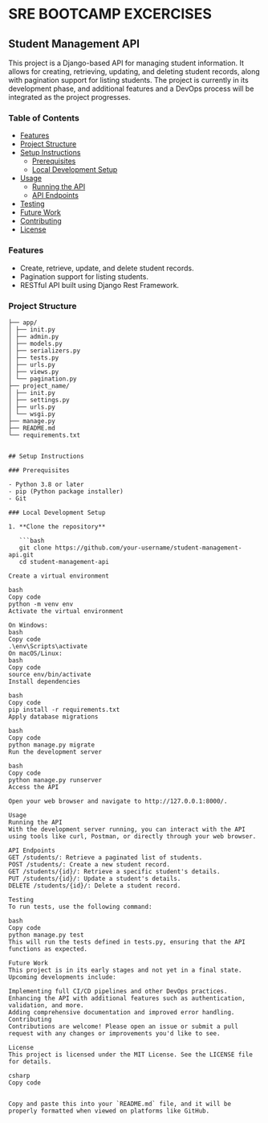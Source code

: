 # SRE BOOTCAMP EXCERCISES
## Student Management API

This project is a Django-based API for managing student information. It allows for creating, retrieving, updating, and deleting student records, along with pagination support for listing students. The project is currently in its development phase, and additional features and a DevOps process will be integrated as the project progresses.

### Table of Contents

- [Features](#features)
- [Project Structure](#project-structure)
- [Setup Instructions](#setup-instructions)
  - [Prerequisites](#prerequisites)
  - [Local Development Setup](#local-development-setup)
- [Usage](#usage)
  - [Running the API](#running-the-api)
  - [API Endpoints](#api-endpoints)
- [Testing](#testing)
- [Future Work](#future-work)
- [Contributing](#contributing)
- [License](#license)

### Features

- Create, retrieve, update, and delete student records.
- Pagination support for listing students.
- RESTful API built using Django Rest Framework.

### Project Structure

```.
├── app/
│ ├── init.py
│ ├── admin.py
│ ├── models.py
│ ├── serializers.py
│ ├── tests.py
│ ├── urls.py
│ ├── views.py
│ └── pagination.py
├── project_name/
│ ├── init.py
│ ├── settings.py
│ ├── urls.py
│ └── wsgi.py
├── manage.py
├── README.md
└── requirements.txt


## Setup Instructions

### Prerequisites

- Python 3.8 or later
- pip (Python package installer)
- Git

### Local Development Setup

1. **Clone the repository**

   ```bash
   git clone https://github.com/your-username/student-management-api.git
   cd student-management-api

Create a virtual environment

bash
Copy code
python -m venv env
Activate the virtual environment

On Windows:
bash
Copy code
.\env\Scripts\activate
On macOS/Linux:
bash
Copy code
source env/bin/activate
Install dependencies

bash
Copy code
pip install -r requirements.txt
Apply database migrations

bash
Copy code
python manage.py migrate
Run the development server

bash
Copy code
python manage.py runserver
Access the API

Open your web browser and navigate to http://127.0.0.1:8000/.

Usage
Running the API
With the development server running, you can interact with the API using tools like curl, Postman, or directly through your web browser.

API Endpoints
GET /students/: Retrieve a paginated list of students.
POST /students/: Create a new student record.
GET /students/{id}/: Retrieve a specific student's details.
PUT /students/{id}/: Update a student's details.
DELETE /students/{id}/: Delete a student record.

Testing
To run tests, use the following command:

bash
Copy code
python manage.py test
This will run the tests defined in tests.py, ensuring that the API functions as expected.

Future Work
This project is in its early stages and not yet in a final state. Upcoming developments include:

Implementing full CI/CD pipelines and other DevOps practices.
Enhancing the API with additional features such as authentication, validation, and more.
Adding comprehensive documentation and improved error handling.
Contributing
Contributions are welcome! Please open an issue or submit a pull request with any changes or improvements you'd like to see.

License
This project is licensed under the MIT License. See the LICENSE file for details.

csharp
Copy code


Copy and paste this into your `README.md` file, and it will be properly formatted when viewed on platforms like GitHub.


